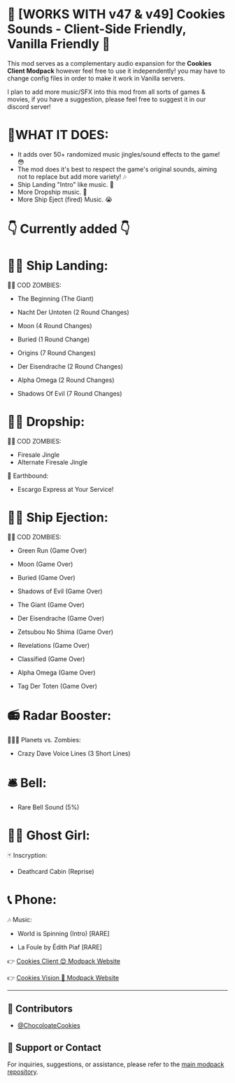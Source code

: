 # 🍪 [WORKS WITH v47 & v49] Cookies Sounds - Client-Side Friendly, Vanilla Friendly 🍪

This mod serves as a complementary audio expansion for the **Cookies Client Modpack** however feel free to use it independently! you may have to change config files in order to make it work in Vanilla servers.

I plan to add more music/SFX into this mod from all sorts of games & movies, if you have a suggestion, please feel free to suggest it in our discord server!

# 📝WHAT IT DOES:

- It adds over 50+ randomized music jingles/sound effects to the game! 😳
-  The mod does it's best to respect the game's original sounds, aiming not to replace but add more variety! 🎶
- Ship Landing "Intro" like music. 🤩
- More Dropship music. 🤑
- More Ship Eject (fired) Music. 😭

# 👇 Currently added 👇

# 🚀💨 Ship Landing:

 🧟‍♀️ COD ZOMBIES:

- The Beginning (The Giant)

- Nacht Der Untoten (2 Round Changes)

- Moon (4 Round Changes)

- Buried (1 Round Change)

- Origins (7 Round Changes)

- Der Eisendrache (2 Round Changes)

- Alpha Omega (2 Round Changes)

- Shadows Of Evil (7 Round Changes)

# 🚀💸 Dropship:

🧟‍♀️ COD ZOMBIES:

- Firesale Jingle
- Alternate Firesale Jingle


🌠 Earthbound:

- Escargo Express at Your Service!


# 🚀💔 Ship Ejection:

🧟‍♀️ COD ZOMBIES:

- Green Run (Game Over)

- Moon (Game Over)

- Buried (Game Over)

- Shadows of Evil (Game Over)

- The Giant (Game Over)

- Der Eisendrache (Game Over)

- Zetsubou No Shima (Game Over)

- Revelations (Game Over)

- Classified (Game Over)

- Alpha Omega (Game Over)

- Tag Der Toten (Game Over)

# 📻 Radar Booster:

🌱🧟‍♂️ Planets vs. Zombies:

- Crazy Dave Voice Lines (3 Short Lines)

# 🛎 Bell:

- Rare Bell Sound (5%)

# 👻👧 Ghost Girl:

🃏 Inscryption:

- Deathcard Cabin (Reprise)

# 📞 Phone:

🎶 Music: 

- World is Spinning (Intro) [RARE]

- La Foule by Édith Piaf [RARE]



👉 [Cookies Client 😊 Modpack Website](https://thunderstore.io/c/lethal-company/p/ChocolateCookies/Cookies_Vision_Modpack/)

👉 [Cookies Vision 👀 Modpack Website](https://thunderstore.io/c/lethal-company/p/ChocolateCookies/Cookies_Vision_Modpack/)

---

## 👥 Contributors

- [@ChocoloateCookies](https://github.com/direpromise)

## 💬 Support or Contact

For inquiries, suggestions, or assistance, please refer to the [main modpack repository](https://github.com/direpromise/CookiesVisionModpack).
